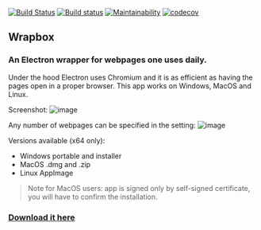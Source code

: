 [![Build Status](https://travis-ci.org/peterdanis/wrapbox.svg?branch=master)](https://travis-ci.org/peterdanis/wrapbox)
[![Build status](https://ci.appveyor.com/api/projects/status/l4lpc5f689l0rw0x/branch/master?svg=true)](https://ci.appveyor.com/project/peterdanis/wrapbox/branch/master)
[![Maintainability](https://api.codeclimate.com/v1/badges/0746b7ce5b2c1fe231de/maintainability)](https://codeclimate.com/github/peterdanis/wrapbox/maintainability)
[![codecov](https://codecov.io/gh/peterdanis/wrapbox/branch/master/graph/badge.svg)](https://codecov.io/gh/peterdanis/wrapbox)

## Wrapbox
### An Electron wrapper for webpages one uses daily.

Under the hood Electron uses Chromium and it is as efficient as having the pages open in a proper browser. This app works on Windows, MacOS and Linux.

Screenshot:
![image](https://user-images.githubusercontent.com/26599181/41470670-988eb210-70b1-11e8-8f85-7eaa21c63363.png)

Any number of webpages can be specified in the setting:
![image](https://user-images.githubusercontent.com/26599181/41470833-1fd3b6da-70b2-11e8-8334-177dc3589d0e.png)



Versions available (x64 only):
- Windows portable and installer 
- MacOS .dmg and .zip
- Linux AppImage

 > Note for MacOS users: app is signed only by self-signed certificate, you will have to confirm the installation.

### [Download it here](https://github.com/peterdanis/wrapbox/releases/latest)
